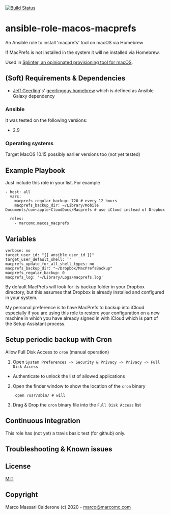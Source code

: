 [![Build Status](https://travis-ci.com/marcomc/ansible-role-macos-macprefs.svg?branch=master)](https://travis-ci.com/marcomc/ansible-role-macos-macprefs)

# ansible-role-macos-macprefs
An Ansible role to install 'macprefs' tool on macOS via Homebrew

If MacPrefs is not installed in the system it will ne installed via Homebrew.

Used in [Splinter, an opinionated provisioning tool for macOS](https://github.com/marcomc/splinter).

## (Soft) Requirements & Dependencies
* [Jeff Geerling](https://github.com/geerlingguy)'s' [geerlingguy.homebrew](https://github.com/geerlingguy/ansible-role-homebrew) which is defined as Ansible Galaxy dependency

### Ansible
It was tested on the following versions:
 * 2.9

### Operating systems
Target MacOS 10.15 possibly earlier versions too (not yet tested)

## Example Playbook
Just include this role in your list.
For example

    - host: all
      vars:
        macprefs_regular_backup: 720 # every 12 hours
        macprefs_backup_dir: ~/Library/Mobile Documents/com~apple~CloudDocs/Macprefs # use iCloud instead of Dropbox

      roles:
        - marcomc.macos_macprefs

## Variables

    verbose: no
    target_user_id: "{{ ansible_user_id }}"
    target_user_default_shell: ''
    macprefs_update_for_all_shell_types: no
    macprefs_backup_dir: "~/Dropbox/MacPrefsBackup"
    macprefs_regular_backup: 0
    macprefs_log: '~/Library/Logs/macprefs.log'

By default MacPrefs will look for its backup folder in your Dropbox directory, but this assumes that Dropbox is already installed and configured in your system.

My personal preference is to have MacPrefs to backup into iCloud especially if you are using this role to restore your configuration on a new machine in which you have already signed in with iCloud which is part of the Setup Assistant process.

## Setup periodic backup with Cron
Allow Full Disk Access to `cron` (manual operation)

1. Open `System Preferences -> Security & Privacy -> Privacy -> Full Disk Access`
  * Authenticate to unlock the list of allowed applications


2. Open the finder window to show the location of the `cron` binary

        open /usr/sbin/ # will

3. Drag & Drop the `cron` binary file into the `Full Disk Access` list

## Continuous integration
This role has (not yet) a travis basic test (for github) only.

## Troubleshooting & Known issues

## License
[MIT](LICENSE)

## Copyright
Marco Massari Calderone (c) 2020 - marco@marcomc.com
